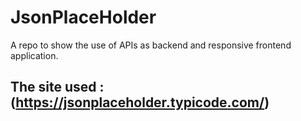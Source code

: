 # JsonPlaceHolder

A repo to show the use of APIs as backend and responsive frontend application.

## The site used : (https://jsonplaceholder.typicode.com/)
